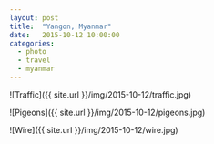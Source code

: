 ```yaml
---
layout: post
title:  "Yangon, Myanmar"
date:   2015-10-12 10:00:00
categories:
  - photo
  - travel
  - myanmar
---
```



![Traffic]({{ site.url }}/img/2015-10-12/traffic.jpg)

![Pigeons]({{ site.url }}/img/2015-10-12/pigeons.jpg)

![Wire]({{ site.url }}/img/2015-10-12/wire.jpg)






